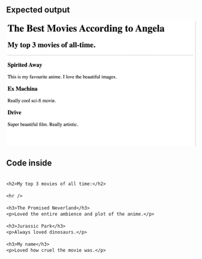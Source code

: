 ## Expected output 
![output](./goal.png)

## Code inside

```<h1>movies according to Me</h1>

<h2>My top 3 movies of all time:</h2>

<hr />

<h3>The Promised Neverland</h3>
<p>Loved the entire ambience and plot of the anime.</p>

<h3>Jurassic Park</h3>
<p>Always loved dinosaurs.</p>

<h3>My name</h3>
<p>Loved how cruel the movie was.</p>
```